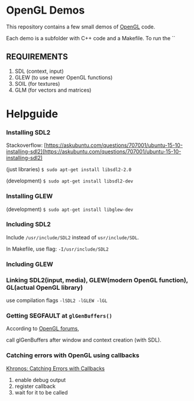 # OpenGL Demos

This repository contains a few small demos of [OpenGL](https://open.gl/) code.

Each demo is a subfolder with C++ code and a Makefile. To run the ``

## REQUIREMENTS

1. SDL      (context, input)
1. GLEW     (to use newer OpenGL functions)
1. SOIL     (for textures)
1. GLM      (for vectors and matrices)

# Helpguide

### Installing SDL2

Stackoverflow: [https://askubuntu.com/questions/707001/ubuntu-15-10-installing-sdl2](https://askubuntu.com/questions/707001/ubuntu-15-10-installing-sdl2)

(just libraries)
`$ sudo apt-get install libsdl2-2.0`

(development)
`$ sudo apt-get install libsdl2-dev`

### Installing GLEW

(development)
`$ sudo apt-get install libglew-dev`

### Including SDL2

Include `/usr/include/SDL2` instead of `usr/include/SDL`.

In Makefile, use flag: `-I/usr/include/SDL2`

### Including GLEW

### Linking SDL2(input, media), GLEW(modern OpenGL function), GL(actual OpenGL library)

use compilation flags `-lSDL2 -lGLEW -lGL`

### Getting SEGFAULT at `glGenBuffers()`

According to [OpenGL forums](https://www.opengl.org/discussion_boards/showthread.php/170104-glGenBuffers-segfault),

call glGenBuffers after window and context creation (with SDL).

### Catching errors with OpenGL using callbacks

[Khronos: Catching Errors with Callbacks](https://www.khronos.org/opengl/wiki/OpenGL_Error#Catching_errors_.28the_easy_way.29)

1. enable debug output
1. register callback
1. wait for it to be called
